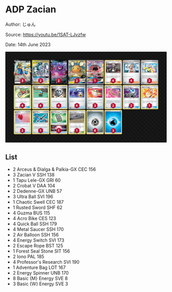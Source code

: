 # ADP Zacian

Author: じゅん

Source: <https://youtu.be/1SAT-LJvzfw>

Date: 14th June 2023

![decklist](../../images/PAL/ADP%20Zacian/2-%20ADP%20Zacian.png)

## List

* 2 Arceus & Dialga & Palkia-GX CEC 156
* 3 Zacian V SSH 138
* 1 Tapu Lele-GX GRI 60
* 2 Crobat V DAA 104
* 2 Dedenne-GX UNB 57
* 3 Ultra Ball SVI 196
* 1 Chaotic Swell CEC 187
* 1 Rusted Sword SHF 62
* 4 Guzma BUS 115
* 4 Acro Bike CES 123
* 4 Quick Ball SSH 179
* 4 Metal Saucer SSH 170
* 2 Air Balloon SSH 156
* 4 Energy Switch SVI 173
* 2 Escape Rope BST 125
* 1 Forest Seal Stone SIT 156
* 2 Iono PAL 185
* 4 Professor's Research SVI 190
* 1 Adventure Bag LOT 167
* 2 Energy Spinner UNB 170
* 8 Basic {M} Energy SVE 8
* 3 Basic {W} Energy SVE 3

